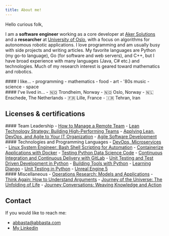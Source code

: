 ```yaml
---
title: About me!
---
```


Hello curious folk,

I am a **software engineer** working as a core developer at <a href="https://www.akersolutions.com/">Aker Solutions</a> and a **researcher** at <a href="https://www.uio.no/">University of Oslo</a>, with a focus on algorithms for autonomous robotic applications. I love programming and am usually busy with side projects and writing articles. My favorite languages are Python (my go-to language), Go (for software and web servers), and C++, but I have broad experience with many languages (Java, C# etc.) and technologies. Much of my research interest is geared toward mathematics and robotics.

<!-- I'm a computer and video games freak since childhood. I played a lot of games, but my love will always be to some memorable titles.

```
The Lost Vikings, Medievil, Crash Bandicoot, Warcraft 3, Zelda: Link's Awakening, Phantasy Star Online, Metal Slug, Itadaki Street, Kirby's Dreamland 2, Towerfall, Team Fortress 2, Dota, Spelunky, FTL, Perfect Dark, Worms Armageddon, Half-Life, Starfox...
```

I could be doing this list forever. [Actually, I am](/games). -->

<!-- I am skilled in **.NET** (I love C#) and I am experienced with a lot of Microsoft stuff (ASP.NET MVC, XNA, WPF, SqlServer...). I also worked a lot with Unity3D. With Pixelnest we took the time to learn new technologies and I now love to use **ruby** for small scripts and **Go** for software and web servers. -->


<div class="custom-columns">

<div class="column">
#### <span class="column-header">I like...</span>
- programming
- mathematics
- food
- art
- '80s music
- science
- space

</div>

<!-- <div class="column">
#### <span class="column-header">I've worked at...</span>
- Aker Solutions
- University of Oslo
- University of Twente
- University of Lille
- Sigma
</div> -->

<div class="column">
#### <span class="column-header">I've lived in...</span>
- 🇳🇴 Trondheim, Norway
- 🇳🇴 Oslo, Norway
- 🇳🇱 Enschede, The Netherlands
- 🇫🇷 Lille, France
- 🇮🇷 Tehran, Iran
</div>

</div>

## Licenses & certifications
<div class="column">
#### <span class="column-header">Team Leadership</span>
- <a class="coursera-logo" href="https://coursera.org/share/c93b2c0a8922da9e47e5fb783bc47e67">How to Manage a Remote Team</a>
- <a class="linkedin-logo" href="https://www.linkedin.com/learning/certificates/e55ae195ce0cd108dea0dee7aa158a03c5dea4d2b33515fcfbe6735eeedfc405?lipi=urn%3Ali%3Apage%3Ad_flagship3_profile_view_base_certifications_details%3B6O26c0b5RGuIDODYhjW%2BJQ%3D%3D">Lean Technology Strategy: Building High-Performing Teams</a>
- <a class="linkedin-logo" href="https://www.linkedin.com/learning/certificates/61b95d904f8514fd6450879ece7cb5e2f76d4ddecd50b3f21822a3c9ca3a84fb?lipi=urn%3Ali%3Apage%3Ad_flagship3_profile_view_base_certifications_details%3B6O26c0b5RGuIDODYhjW%2BJQ%3D%3D">Applying Lean, DevOps, and Agile to Your IT Organization</a>
- <a class="linkedin-logo" href="https://www.linkedin.com/learning/certificates/f8413a5a43bbc683b01ac41764772a6c0f335032e90b4c62287259cdafc127da?lipi=urn%3Ali%3Apage%3Ad_flagship3_profile_view_base_certifications_details%3B6O26c0b5RGuIDODYhjW%2BJQ%3D%3D">Agile Software Development</a>
</div>

<div class="column">
#### <span class="column-header">Technologies and Programming Languages</span>
- <a class="linkedin-logo" href="https://www.linkedin.com/learning/certificates/154b78f1e395fedf229a043d42afe3155d330efa8645d30a59aa0dbd918d537d">DevOps, Microservices</a>
- <a class="linkedin-logo" href="https://www.linkedin.com/learning/certificates/f76f588bdd69f03d46173036fea14d30a8306b86c2ff48f78f3c3c67d65f43b2">Linux System Engineer: Bash Shell Scripting for Automation</a>
- <a class="linkedin-logo" href="https://www.linkedin.com/learning/certificates/82586d2ef20fdbe1620d10380a25d0a91ac5e4a6fbf48ad260902a5ec380a12b">Containerize Applications with Docker</a>
- <a class="linkedin-logo" href="https://www.linkedin.com/learning/certificates/903e32433210da8166b9ba9ecb01921e6e5708b0aa0c81a08f76e8c342c25c8b">Testing Python Data Science Code</a>
- <a class="linkedin-logo" href="https://www.linkedin.com/learning/certificates/7c12da0dd38a02892b9fcac561bab977b37fc67a64714c829fb533fd0e5ed11d">Continuous Integration and Continuous Delivery with GitLab</a>
- <a class="linkedin-logo" href="https://www.linkedin.com/learning/certificates/22fd1e809554d49a90d282ab14936555df058f3ee6f3f08a65e8ac1e3a863cd5">Unit Testing and Test Driven Development in Python</a>
- <a class="linkedin-logo" href="https://www.linkedin.com/learning/certificates/2b1dd3088c92f5530877a0d8eeb41ac827b37ae001c343145fc272f4a769e053">Building Tools with Python</a>
- <a class="linkedin-logo" href="https://www.linkedin.com/learning/certificates/ce5f9c9c3f24f2047a1221f3600c795b0fa1b16f84d9274c427a3926036ed311">Learning Django</a>
- <a class="linkedin-logo" href="https://www.linkedin.com/learning/certificates/3b32cf17a34eb911bacd49525714f5485d8a87ed115a2e6b2fcfa6cc71ef7742">Unit Testing in Python</a>
- <a class="udemy-logo" href="https://www.udemy.com/certificate/UC-edcf641f-095e-4776-86c8-1d8219a5e9b8/">Unreal Engine 5</a>
</div>




<div class="column">
#### <span class="column-header">Miscellaneous</span>
- <a class="coursera-logo" href="https://coursera.org/share/b96ef9d27214ae893fee65c6698b8152">Operations Research: Models and Applications</a>
- <a class="coursera-logo" href="https://coursera.org/share/a8e71ee05ed81b2022a43de87554714e">Think Again: How to Understand Arguments</a>
- <a class="coursera-logo" href="https://coursera.org/share/805ade8548c29def3871f70611b40940">Journey of the Universe: The Unfolding of Life</a>
- <a class="coursera-logo" href="https://coursera.org/share/ea568b4d677c58cae2c858392ef26009">Journey Conversations: Weaving Knowledge and Action</a>
</div>

## Contact

If you would like to reach me:

- [abbasta@abbasta.com](mailto:abbasta@abbasta.com)
- [My Linkedin](https://www.linkedin.com/in/abbasta/)
